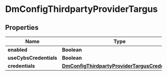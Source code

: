 
# DmConfigThirdpartyProviderTargus

## Properties
Name | Type | Description | Notes
------------ | ------------- | ------------- | -------------
**enabled** | **Boolean** |  |  [optional]
**useCybsCredentials** | **Boolean** |  |  [optional]
**credentials** | [**DmConfigThirdpartyProviderTargusCredentials**](DmConfigThirdpartyProviderTargusCredentials.md) |  |  [optional]



